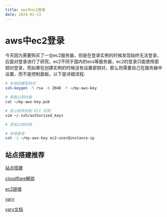 ```yaml
---
title: aws中ec2登录
date: 2024-01-13
---
```


# aws中ec2登录

今天因为需要购买了一台ec2服务器，但是在登录实例的时候发现始终无法登录，后面对登录进行了研究，ec2不同于国内的ecs等服务器，ec2的登录只能使用密钥对登录，而如果在创建实例的时候没有设置密钥对，那么则需要自己在服务器中设置，而不是控制面板。以下是详细流程:

```bash
# 本地创建密钥对
ssh-keygen -t rsa -b 2048 -f ~/my-aws-key

# 获取公钥内容
cat ~/my-aws-key.pub

# 将公钥添加到 EC2 实例
vim ~/.ssh/authorized_keys

# 添加公钥内容

# 本地登录
ssh -i ~/my-aws-key ec2-user@instance-ip
```

## 站点搭建推荐

[站点搭建](https://www.youtube.com/watch?v=G38pR9nYYL8&ab_channel=%E6%99%93%E6%9F%92%E7%A7%91%E6%8A%80)

[cloudflare解锁](https://www.moeelf.com/archives/304.html)

[ec2链接](https://ap-northeast-1.console.aws.amazon.com/console/home?region=ap-northeast-1#)

[vary](https://www.youtube.com/watch?v=SpxTFes1B8U&ab_channel=%E4%B8%8D%E8%89%AF%E6%9E%97)

[vary文档](https://bulianglin.com/archives/nicename.html)